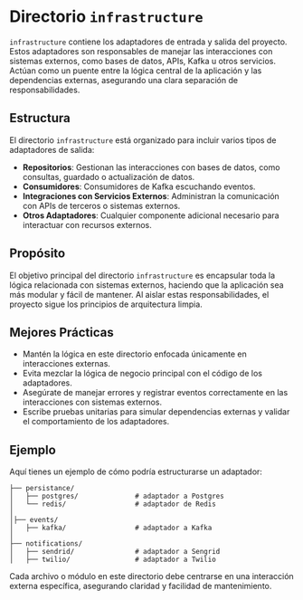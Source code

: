 # Directorio `infrastructure`

`infrastructure` contiene los adaptadores de entrada y salida del proyecto. Estos adaptadores son responsables de manejar las interacciones con sistemas externos, como bases de datos, APIs, Kafka u otros servicios. Actúan como un puente entre la lógica central de la aplicación y las dependencias externas, asegurando una clara separación de responsabilidades.

## Estructura

El directorio `infrastructure` está organizado para incluir varios tipos de adaptadores de salida:

- **Repositorios**: Gestionan las interacciones con bases de datos, como consultas, guardado o actualización de datos.
- **Consumidores**: Consumidores de Kafka escuchando eventos.
- **Integraciones con Servicios Externos**: Administran la comunicación con APIs de terceros o sistemas externos.
- **Otros Adaptadores**: Cualquier componente adicional necesario para interactuar con recursos externos.

## Propósito

El objetivo principal del directorio `infrastructure` es encapsular toda la lógica relacionada con sistemas externos, haciendo que la aplicación sea más modular y fácil de mantener. Al aislar estas responsabilidades, el proyecto sigue los principios de arquitectura limpia.

## Mejores Prácticas

- Mantén la lógica en este directorio enfocada únicamente en interacciones externas.
- Evita mezclar la lógica de negocio principal con el código de los adaptadores.
- Asegúrate de manejar errores y registrar eventos correctamente en las interacciones con sistemas externos.
- Escribe pruebas unitarias para simular dependencias externas y validar el comportamiento de los adaptadores.

## Ejemplo

Aquí tienes un ejemplo de cómo podría estructurarse un adaptador:

```plaintext
├── persistance/
│   ├── postgres/              # adaptador a Postgres
│   └── redis/                 # adaptador de Redis
│
│├── events/
│   ├── kafka/                 # adaptador a Kafka
│
├── notifications/
│   ├── sendrid/               # adaptador a Sengrid
│   ├── twilio/                # adaptador a Twilio
```

Cada archivo o módulo en este directorio debe centrarse en una interacción externa específica, asegurando claridad y facilidad de mantenimiento.